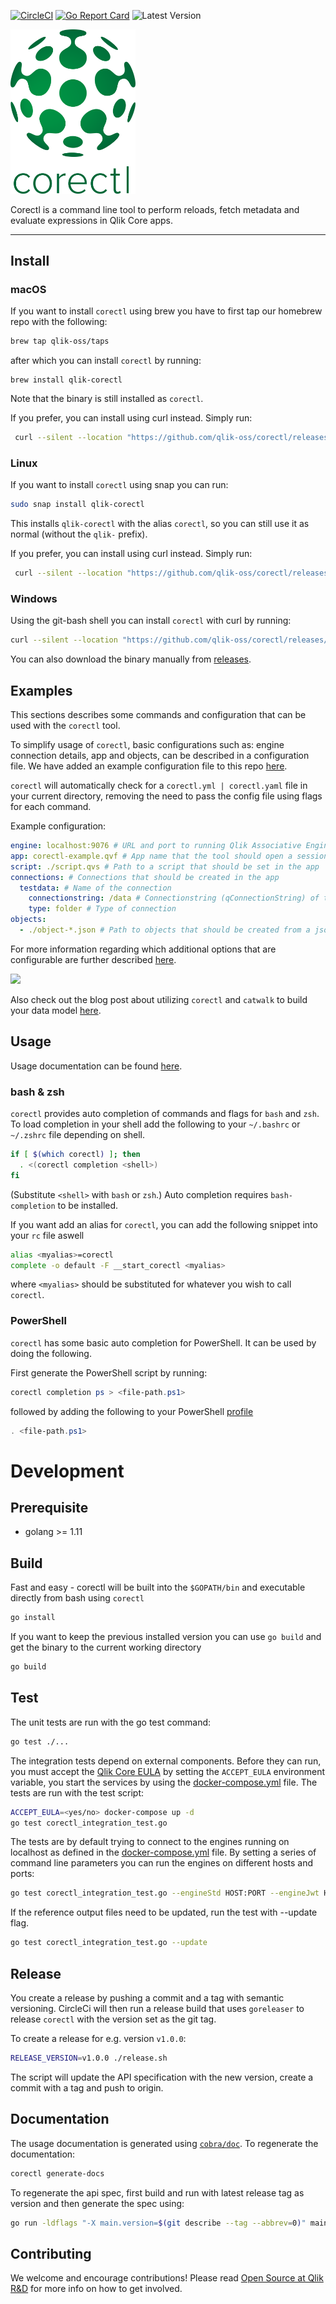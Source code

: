 [![CircleCI](https://circleci.com/gh/qlik-oss/corectl.svg?style=shield)](https://circleci.com/gh/qlik-oss/corectl)
[![Go Report Card](https://goreportcard.com/badge/qlik-oss/corectl)](https://goreportcard.com/report/qlik-oss/corectl)
![Latest Version](https://img.shields.io/github/release/qlik-oss/corectl.svg?style=flat)

<img src="./corectl.svg" alt="corectl" width="200"/>

Corectl is a command line tool to perform reloads, fetch metadata and evaluate expressions in Qlik Core apps.

---

## Install

### macOS

If you want to install `corectl` using brew you have to first tap our homebrew repo with the following:

```bash
brew tap qlik-oss/taps
```

after which you can install `corectl` by running:

```
brew install qlik-corectl
```

Note that the binary is still installed as `corectl`.

If you prefer, you can install using curl instead. Simply run:
```bash
 curl --silent --location "https://github.com/qlik-oss/corectl/releases/latest/download/corectl-Darwin-x86_64.tar.gz" | tar xz -C /tmp && mv /tmp/corectl /usr/local/bin/corectl
```

### Linux

If you want to install `corectl` using snap you can run:

```bash
sudo snap install qlik-corectl
```

This installs `qlik-corectl` with the alias `corectl`, so you can still use it as normal (without the `qlik-` prefix).

If you prefer, you can install using curl instead. Simply run:
```bash
 curl --silent --location "https://github.com/qlik-oss/corectl/releases/latest/download/corectl-Linux-x86_64.tar.gz" | tar xz -C /tmp && mv /tmp/corectl /usr/local/bin/corectl
```

### Windows

Using the git-bash shell you can install `corectl` with curl by running:

```bash
curl --silent --location "https://github.com/qlik-oss/corectl/releases/latest/download/corectl-windows-x86_64.zip" > corectl.zip && unzip ./corectl.zip -d "$HOME/bin/" && rm ./corectl.zip
```

You can also download the binary manually from [releases](https://github.com/qlik-oss/corectl/releases).

## Examples

This sections describes some commands and configuration that can be used with the `corectl` tool.

To simplify usage of `corectl`, basic configurations such as: engine connection details, app and objects, can be described in a configuration file.
We have added an example configuration file to this repo [here](./examples/corectl.yml).

`corectl` will automatically check for a `corectl.yml | corectl.yaml` file in your current directory, removing the need to pass the config file using flags for each command.

Example configuration:
```yaml
engine: localhost:9076 # URL and port to running Qlik Associative Engine instance
app: corectl-example.qvf # App name that the tool should open a session against.
script: ./script.qvs # Path to a script that should be set in the app
connections: # Connections that should be created in the app
  testdata: # Name of the connection
    connectionstring: /data # Connectionstring (qConnectionString) of the connection. For a folder connector this is an absolute or relative path inside of the engine docker container.
    type: folder # Type of connection
objects:
  - ./object-*.json # Path to objects that should be created from a json file. Accepts wildcards.
```

For more information regarding which additional options that are configurable are further described [here](./docs/corectl_config.md).

![](./examples/corectl-example.gif)

Also check out the blog post about utilizing `corectl` and `catwalk` to build your data model [here](https://branch-blog.qlik.com/data-modelling-in-qlik-core-a2e657c7598d).

## Usage

Usage documentation can be found [here](./docs/corectl.md).

### bash & zsh

`corectl` provides auto completion of commands and flags for `bash` and `zsh`. To load completion in your shell add the following to your `~/.bashrc` or `~/.zshrc` file depending on shell.

```bash
if [ $(which corectl) ]; then
  . <(corectl completion <shell>)
fi
```

(Substitute `<shell>` with `bash` or `zsh`.)
Auto completion requires `bash-completion` to be installed.

If you want add an alias for `corectl`, you can add the following snippet into your `rc` file aswell
```bash
alias <myalias>=corectl
complete -o default -F __start_corectl <myalias>
```
where `<myalias>` should be substituted for whatever you wish to call `corectl`.

### PowerShell

`corectl` has some basic auto completion for PowerShell. It can be used by doing the following.

First generate the PowerShell script by running:
```powershell
corectl completion ps > <file-path.ps1>
```
followed by adding the following to your PowerShell [profile](https://docs.microsoft.com/en-us/powershell/module/microsoft.powershell.core/about/about_profiles?view=powershell-6)
```powershell
. <file-path.ps1>
```

# Development

## Prerequisite
- golang >= 1.11

## Build

Fast and easy - corectl will be built into the `$GOPATH/bin` and executable directly from bash using `corectl`
```bash
go install
```

If you want to keep the previous installed version you can use `go build` and get the binary to the current working directory
```bash
go build
```

## Test

The unit tests are run with the go test command:

```sh
go test ./...
```

The integration tests depend on external components. Before they can run, you must accept the [Qlik Core EULA](https://core.qlik.com/eula/)
by setting the `ACCEPT_EULA` environment variable, you start the services by using the [docker-compose.yml](./test/docker-compose.yml) file.
The tests are run with the test script:

```sh
ACCEPT_EULA=<yes/no> docker-compose up -d
go test corectl_integration_test.go
```

The tests are by default trying to connect to the engines running on localhost as defined in the [docker-compose.yml](./test/docker-compose.yml) file. By setting a series of command line parameters you can run the engines on different hosts and ports:

```sh
go test corectl_integration_test.go --engineStd HOST:PORT --engineJwt HOST:PORT --engineAbac HOST:PORT --engineBadLicenseServer HOST:PORT
```

If the reference output files need to be updated, run the test with --update flag.

```sh
go test corectl_integration_test.go --update
```

## Release

You create a release by pushing a commit and a tag with semantic versioning.
CircleCi will then run a release build that uses `goreleaser` to release `corectl` with the version set as the git tag.

To create a release for e.g. version `v1.0.0`:

```bash
RELEASE_VERSION=v1.0.0 ./release.sh
```

The script will update the API specification with the new version, create a commit with a tag and push to origin.

## Documentation

The usage documentation is generated using [`cobra/doc`](https://github.com/spf13/cobra/blob/master/doc/md_docs.md).
To regenerate the documentation:

```bash
corectl generate-docs
```

To regenerate the api spec, first build and run with latest release
tag as version and then generate the spec using:

```bash
go run -ldflags "-X main.version=$(git describe --tag --abbrev=0)" main.go generate-spec
```
## Contributing

We welcome and encourage contributions! Please read [Open Source at Qlik R&D](https://github.com/qlik-oss/open-source)
for more info on how to get involved.
